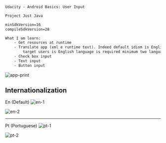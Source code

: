 ```txt

Udacity - Android Basics: User Input

Project Just Java

minSdkVersion=16
compileSdkVersion=28

What I am learn:
    - Get resources at runtime
    - Translate app (xml e runtime text). Indeed default idiom is English, so unless your
        target users is English language is required minimum two languages support.
    - Check box input
    - Text input
    - Button input
```

![app-print](img/app.jpeg)

## Internationalization
En (Default)
![en-1](img/en1.jpeg)

![en-2](img/en1.jpeg)

----

Pt (Portuguese)
![pt-1](img/pt1.jpeg)

![pt-2](img/pt1.jpeg)


